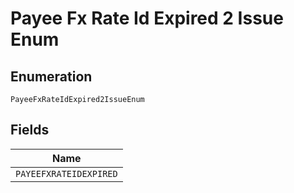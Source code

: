 
# Payee Fx Rate Id Expired 2 Issue Enum

## Enumeration

`PayeeFxRateIdExpired2IssueEnum`

## Fields

| Name |
|  --- |
| `PAYEEFXRATEIDEXPIRED` |

